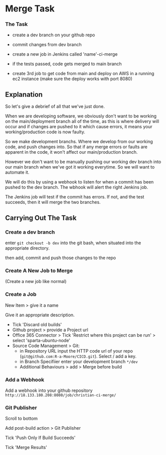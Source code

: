 # Merge Task

### The Task
- create a dev branch on your github repo

- commit changes from dev branch

- create a new job in Jenkins called 'name'-ci-merge

- if the tests passed, code gets merged to main branch

- create 3rd job to get code from main and deploy on AWS in a running ec2 instance (make sure the deploy works with port 8080)

## Explanation

So let's give a debrief of all that we've just done.

When we are developing software, we obviously don't want to be working on the main/deployment branch all of the time, as this is where delivery will occur and if changes are pushed to it which cause errors, it means your working/production code is now faulty.

So we make development branchs. Where we develop from our working code, and push changes into. So that if any merge errors or faults are apparent in the code, it won't affect our main/production branch.

However we don't want to be manually pushing our working dev branch into our main branch when we've got it working everytime. So we will want to automate it.

We will do this by using a webhook to listen for when a commit has been pushed to the dev branch. The wbhook will alert the right Jenkins job.

The Jenkins job will test if the commit has errors. If not, and the test succeeds, then it will merge the two branches.

## Carrying Out The Task

### Create a dev branch

enter `git checkout -b dev` into the git bash, when situated into the appropriate directory.

then add, commit and push those changes to the repo

### Create A New Job to Merge

(Create a new job like normal)

### Create a Job

New Item > give it a name

Give it an appropriate description.

- Tick 'Discard old builds'
- Github project > provide a Project url
- Office 365 Connector > Tick 'Restrict where this project can be run' > select 'sparta-ubuntu-node'
- Source Code Management > Git: 
    - in Repository URL input the HTTP code url of your repo (`git@github.com:R-a-Moore/CICD.git`). Select / add a key.
    - in Branch Specifiier enter your development branch `*/dev`
    - Additional Behaviours > add > Merge before build

### Add a Webhook

Add a webhook into your github repository
`http://18.133.180.208:8080/job/christian-ci-merge/`

### Git Publisher

Scroll to bottom

Add post-build action > Git Publisher

Tick 'Push Only If Build Succeeds'

Tick 'Merge Results'


